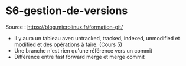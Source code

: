 # S6-gestion-de-versions

Source : https://blog.microlinux.fr/formation-git/

- Il y aura un tableau avec untracked, tracked, indexed, unmodified et modified et des opérations à faire. (Cours 5)
- Une branche n'est rien qu'une référence vers un commit
- Différence entre fast forward merge et merge commit
